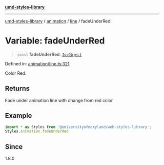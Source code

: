 [**umd-styles-library**](../../../../README.md)

***

[umd-styles-library](../../../../modules.md) / [animation](../../../README.md) / [line](../README.md) / fadeUnderRed

# Variable: fadeUnderRed

> `const` **fadeUnderRed**: [`JssObject`](../../../../utilities/namespaces/transform/type-aliases/JssObject.md)

Defined in: [animation/line.ts:321](https://github.com/UMD-Digital/design-system/blob/ada30a44686a89a90941bbd44a6f156101fc9b44/packages/styles/source/animation/line.ts#L321)

Color Red.

## Returns

Fade under animation line with change from red color

## Example

```typescript
import * as Styles from '@universityofmaryland/web-styles-library';
Styles.animation.fadeUnderRed
```

## Since

1.8.0
